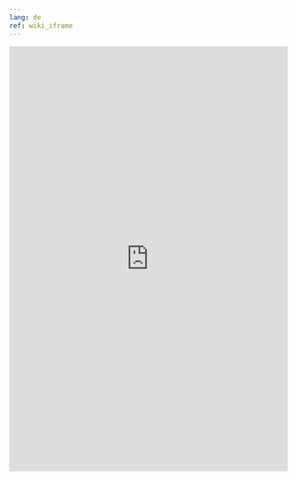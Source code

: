 ```yaml
---
lang: de
ref: wiki_iframe
---
```

<iframe src="http://wiki.denog.de/index.php" width="100%" height="768" frameborder="0" scrolling="yes" marginheight="0" marginwidth="0" name="Wiki" title="DENOG Wiki">
  <!-- Textalternativen werden nicht unterstützt -->
</iframe>
